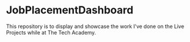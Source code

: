 # JobPlacementDashboard
This repository is to display and showcase the work I've done on the Live Projects while at The Tech Academy. 
